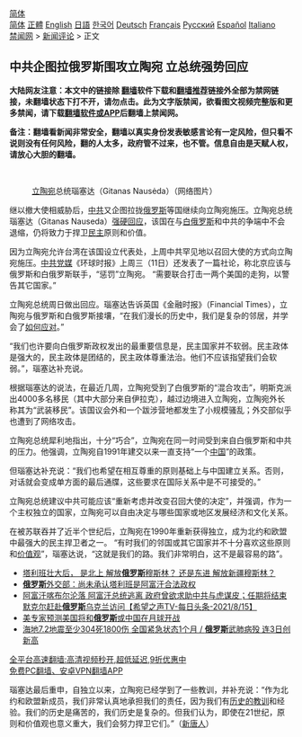  <!-- 面包屑导航 --> <div class="breadcrumb"><!-- GTranslate: https://gtranslate.io/ -->  <div class="switcher notranslate">  <div class="selected">  <a href="#" onclick="return false;"> 简体</a>  </div>  <div class="option">  <a href="https://www.bannedbook.org" onclick="doGTranslate('zh-CN|zh-CN');jQuery('div.switcher div.selected a').html(jQuery(this).html());return false;" title="简体中文" class="nturl selected"> 简体</a>  <a href="https://www.bannedbook.org/zh-tw/" onclick="doGTranslate('zh-CN|zh-TW');jQuery('div.switcher div.selected a').html(jQuery(this).html());return false;" title="繁體中文" class="nturl"> 正體</a>  <a href="https://www.bannedbook.org/en/" onclick="doGTranslate('zh-CN|en');jQuery('div.switcher div.selected a').html(jQuery(this).html());return false;" title="English" class="nturl"> English</a>  <a href="https://www.bannedbook.org/ja/" onclick="doGTranslate('zh-CN|ja');jQuery('div.switcher div.selected a').html(jQuery(this).html());return false;" title="日本語" class="nturl"> 日語</a>  <a href="https://www.bannedbook.org/ko/" onclick="doGTranslate('zh-CN|ko');jQuery('div.switcher div.selected a').html(jQuery(this).html());return false;" title="한국어" class="nturl"> 한국어</a>  <a href="https://www.bannedbook.org/de/" onclick="doGTranslate('zh-CN|de');jQuery('div.switcher div.selected a').html(jQuery(this).html());return false;" title="Deutsch" class="nturl"> Deutsch</a>  <a href="https://www.bannedbook.org/fr/" onclick="doGTranslate('zh-CN|fr');jQuery('div.switcher div.selected a').html(jQuery(this).html());return false;" title="Français" class="nturl"> Français</a>  <a href="https://www.bannedbook.org/ru/" onclick="doGTranslate('zh-CN|ru');jQuery('div.switcher div.selected a').html(jQuery(this).html());return false;" title="Русский" class="nturl"> Русский</a>  <a href="https://www.bannedbook.org/es/" onclick="doGTranslate('zh-CN|es');jQuery('div.switcher div.selected a').html(jQuery(this).html());return false;" title="Español" class="nturl"> Español</a>  <a href="https://www.bannedbook.org/it/" onclick="doGTranslate('zh-CN|it');jQuery('div.switcher div.selected a').html(jQuery(this).html());return false;" title="Italiano" class="nturl"> Italiano</a>  </div>  </div>      <div class='breadcrumb-sub'><!-- Breadcrumb NavXT 6.3.0 --> <a href="https://www.bannedbook.org/" class="home">禁闻网</a> &gt; <a href="https://www.bannedbook.org/bnews/comments/" class="category">新闻评论</a> &gt; 正文</div></div><h2>中共企图拉俄罗斯围攻立陶宛 立总统强势回应</h2> <p class="notice"><b>大陆网友注意：本文中的链接除 <a href="https://github.com/bannedbook/fanqiang" >翻墙</a>软件下载和<a href="https://github.com/killgcd/justmysocks/blob/master/README.md">翻墙推荐</a>链接外全部为禁网链接，未翻墙状态下打不开，请勿点击。此为文字版禁闻，欲看图文视频完整版和更多禁闻，请下载<a href="https://github.com/bannedbook/fanqiang">翻墙软件或APP</a>后翻墙上禁闻网。</p><p>备注：翻墙看新闻非常安全，翻墙以真实身份发表敏感言论有一定风险，但只看不说则没有任何风险，翻的人太多，政府管不过来，也不管。信息自由是天赋人权，请放心大胆的翻墙。</b></p>  <div class="entry"> <br /> <figure><a href="https://i1.wp.com/upload-images-bucket-v64rleca837do.s3.eu-west-1.amazonaws.com/wp-content/uploads/2021/08/11205300/Screen-Shot-2021-08-11-at-16.52.18.png?fit=660%2C696&#038;ssl=1" data-caption="立陶宛总统瑙塞达（Gitanas Nausėda）（网络图片）"></a><figcaption class="wp-caption-text"><a href="https://www.bannedbook.org/bnews/tag/%e7%ab%8b%e9%99%b6%e5%ae%9b/" class="st_tag internal_tag" rel="tag" title="标签 立陶宛 下的日志">立陶宛</a>总统瑙塞达（Gitanas Nausėda）（网络图片）</figcaption></figure> <p>继以撤大使相威胁后，<a href="https://www.bannedbook.org/bnews/tag/%e4%b8%ad%e5%85%b1/" class="st_tag internal_tag" rel="tag" title="标签 中共 下的日志">中共</a>又企图拉拢<a href="https://www.bannedbook.org/bnews/tag/%e4%bf%84%e7%bd%97%e6%96%af/" class="st_tag internal_tag" rel="tag" title="标签 俄罗斯 下的日志">俄罗斯</a>等国继续向立陶宛施压。立陶宛总统瑙塞达（Gitanas Nauseda）<a href="https://www.bannedbook.org/bnews/tag/%E5%BC%BA%E7%A1%AC%E5%9B%9E%E5%BA%94/" class="st_tag internal_tag" rel="tag" title="标签 强硬回应 下的日志">强硬回应</a>，该国在与<a href="https://www.bannedbook.org/bnews/tag/%e7%99%bd%e4%bf%84%e7%bd%97%e6%96%af/" class="st_tag internal_tag" rel="tag" title="标签 白俄罗斯 下的日志">白俄罗斯</a>和中共的争端中不会退缩，仍将致力于捍卫<a href="https://www.bannedbook.org/bnews/tag/%e6%b0%91%e4%b8%bb/" class="st_tag internal_tag" rel="tag" title="标签 民主 下的日志">民主</a>原则和价值。</p> <p>因为立陶宛允许台湾在该国设立代表处，上周中共罕见地以召回大使的方式向立陶宛施压。<a href="https://www.bannedbook.org/bnews/tag/%E4%B8%AD%E5%85%B1%E5%85%9A%E5%AA%92/" class="st_tag internal_tag" rel="tag" title="标签 中共党媒 下的日志">中共党媒</a>《环球时报》上周三（11日）还发表了一篇社论，称北京应该与俄罗斯和白俄罗斯联手，“惩罚”立陶宛。 “需要联合打击一两个美国的走狗，以警告其它国家。”</p>  <p>立陶宛总统周日做出回应。瑙塞达告诉英国《金融时报》（Financial Times），立陶宛与俄罗斯和白俄罗斯接壤，“在我们漫长的历史中，我们是复杂的邻居，并学会了<a href="https://www.bannedbook.org/bnews/tag/%E5%A6%82%E4%BD%95%E5%BA%94%E5%AF%B9/" class="st_tag internal_tag" rel="tag" title="标签 如何应对 下的日志">如何应对</a>。”</p> <p>“我们也许要向白俄罗斯政权发出的最重要信息是，民主国家并不软弱。民主政体是强大的，民主政体是团结的，民主政体尊重法治。他们不应该指望我们会软弱。”，瑙塞达补充说。</p>  <p>根据瑙塞达的说法，在最近几周，立陶宛受到了白俄罗斯的“混合攻击”，明斯克派出4000多名移民（其中大部分来自伊拉克），越过边境进入立陶宛，立陶宛外长称其为“武装移民”。该国议会外和一个跋涉营地都发生了小规模骚乱；外交部似乎也遭到了网络攻击。</p> <p>立陶宛总统犀利地指出，十分“巧合”，立陶宛在同一时间受到来自白俄罗斯和中共的压力。他强调，立陶宛自1991年建交以来一直支持“一个<span class='wp_keywordlink_affiliate'><a href="https://www.bannedbook.org/" title="中国" target="_blank">中国</a></span>”的政策。</p>  <p>但瑙塞达补充说：“我们也希望在相互尊重的原则基础上与中国建立关系。否则，对话就会变成单方面的最后通牒，这些要求在国际关系中是不可接受的。”</p> <p>立陶宛总统建议中共可能应该“重新考虑并改变召回大使的决定”，并强调，作为一个主权独立的国家，立陶宛可以自由决定与哪些国家或地区发展经济和文化关系。</p>  <p>在被苏联吞并了近半个世纪后，立陶宛在1990年重新获得独立，成为北约和欧盟中最强大的民主捍卫者之一。 “有时我们的邻国或其它国家并不十分喜欢这些原则和<a href="https://www.bannedbook.org/bnews/tag/%E4%BB%B7%E5%80%BC%E8%A7%82/" class="st_tag internal_tag" rel="tag" title="标签 价值观 下的日志">价值观</a>”，瑙塞达说，“这就是我们的路。我们非常明白，这不是最容易的路”。</p> <ul class='op-related-articles' title='相关阅读'> <li><a href='https://www.bannedbook.org/bnews/bannedvideo/20210817/1607477.html' target='_blank'>塔利班壮大后， 是北上 解放<b>俄罗斯</b>穆斯林？  还是东进 解放新疆穆斯林？</a></li> <li><a href='https://www.bannedbook.org/bnews/comments/20210816/1607259.html' target='_blank'><b>俄罗斯</b>外交部：尚未承认塔利班是阿富汗合法政权</a></li> <li><a href='https://www.bannedbook.org/bnews/comments/20210816/1607194.html' target='_blank'>阿富汗喀布尔沦落 阿富汗总统逃离 政府曾欲求助中共与虎谋皮；任期将结束 默克尔赶赴<b>俄罗斯</b>乌克兰访问【希望之声TV-每日头条-2021/8/15】</a></li> <li><a href='https://www.bannedbook.org/bnews/baitai/20210816/1607042.html' target='_blank'>美专家预测美国将和<b>俄罗斯</b>或中国在月球开战</a></li> <li><a href='https://www.bannedbook.org/bnews/bannedvideo/20210815/1606631.html' target='_blank'>海地7.2地震至少304死1800伤 全国紧急状态1个月 / <b>俄罗斯</b>武肺病殁 连3日创新高</a></li> </ul> <p class="texttj"> <a href="https://github.com/bannedbook/fanqiang/wiki/V2ray%E6%9C%BA%E5%9C%BA" target="_blank">全平台高速翻墙:高清视频秒开,超低延迟,9折优惠中</a><br/> <a href="https://github.com/bannedbook/fanqiang/wiki/%E7%A6%81%E9%97%BB%E7%BD%91%E5%AE%89%E5%8D%93%E7%BF%BB%E5%A2%99%E6%96%B0%E9%97%BBAPP" target="_blank">免费PC翻墙、安卓VPN翻墙APP</a></p><p>瑙塞达最后重申，自独立以来，立陶宛已经学到了一些教训，并补充说：“作为北约和欧盟新成员，我们非常认真地承担我们的责任，因为我们有<span class='wp_keywordlink'><a href="https://www.bannedbook.org/forum2/topic4514.html" title="《历史的教训》" target="_blank">历史的教训</a></span>和经验。我们的历史是痛苦的，我们历史是复杂的。但我们认为，即使在21世纪，原则和价值观也意义重大，我们会努力捍卫它们。”（<span class='wp_keywordlink_affiliate'><a href="https://www.ntdtv.com/" title="新唐人">新唐人</a></span>）</p><a name='sharetosocial'></a>  <div style="margin-bottom:5px;padding-bottom:5px;clear:both"> <div id="archive-pix-1" class="banner-ads"> <!-- AuctionX Display platform tag START --> <div id="26318x728x90x621x_ADSLOT2" clicktrack="%%CLICK_URL_ESC%%"></div> <!-- AuctionX Display platform tag END --> </div> <div id="archive-pix-2" class="banner-ads"> <!-- AuctionX Display platform tag START --> <div id="26315x300x250x621x_ADSLOT2" clicktrack="%%CLICK_URL_ESC%%"></div> <!-- AuctionX Display platform tag END --> </div> </div>  <div id="archive-pix-1" class="banner-ads"> <!-- AuctionX Display platform tag START --> <div id="26318x728x90x621x_ADSLOT3" clicktrack="%%CLICK_URL_ESC%%"></div> <!-- AuctionX Display platform tag END --> </div> </div><!--END ENTRY--> 